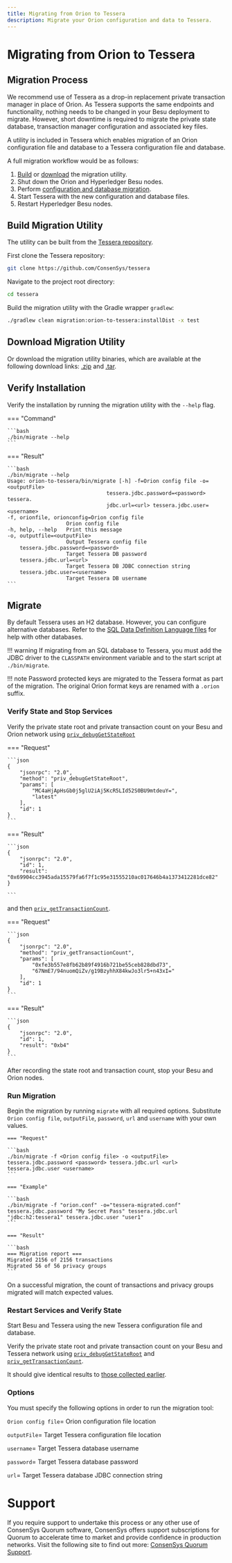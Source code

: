 ```yaml
---
title: Migrating from Orion to Tessera
description: Migrate your Orion configuration and data to Tessera.
---
```


# Migrating from Orion to Tessera

## Migration Process

We recommend use of Tessera as a drop-in replacement private transaction manager in place of Orion. 
As Tessera supports the same endpoints and functionality, nothing needs to be changed in your Besu deployment to migrate. 
However, short downtime is required to migrate the private state database, transaction manager configuration and associated key files.

A utility is included in Tessera which enables migration of an Orion configuration
file and database to a Tessera configuration file and database.

A full migration workflow would be as follows:

1. [Build](#build-migration-utility) or [download](#download-migration-utility) the migration utility.
1. Shut down the Orion and Hyperledger Besu nodes.
1. Perform [configuration and database migration](#migrate).
1. Start Tessera with the new configuration and database files.
1. Restart Hyperledger Besu nodes.

## Build Migration Utility

The utility can be built from the [Tessera repository](https://github.com/ConsenSys/tessera/).

First clone the Tessera repository:

```bash
git clone https://github.com/ConsenSys/tessera
```

Navigate to the project root directory:

```bash
cd tessera
```

Build the migration utility with the Gradle wrapper `gradlew`:

```bash
./gradlew clean migration:orion-to-tessera:installDist -x test
```

## Download Migration Utility

  Or download the migration utility binaries, which are available at the following download links: [.zip](https://github.com/ConsenSys/tessera/releases/download/tessera-21.1.1/migrate-21.1.1.zip)
  and [.tar](https://github.com/ConsenSys/tessera/releases/download/tessera-21.1.1/migrate-21.1.1.tar).

## Verify Installation

Verify the installation by running the migration utility with the `--help` flag.

=== "Command"

    ```bash
    ./bin/migrate --help
    ```

=== "Result"

    ```bash
    ./bin/migrate --help
    Usage: orion-to-tessera/bin/migrate [-h] -f=Orion config file -o=<outputFile>
                                    tessera.jdbc.password=<password> tessera.
                                    jdbc.url=<url> tessera.jdbc.user=<username>
    -f, orionfile, orionconfig=Orion config file
                       Orion config file
    -h, help, --help   Print this message
    -o, outputfile=<outputFile>
                       Output Tessera config file
        tessera.jdbc.password=<password>
                       Target Tessera DB password
        tessera.jdbc.url=<url>
                       Target Tessera DB JDBC connection string
        tessera.jdbc.user=<username>
                       Target Tessera DB username
    ```

## Migrate

By default Tessera uses an H2 database. However, you can configure alternative databases.
Refer to the [SQL Data Definition Language files](https://github.com/consensys/tessera/tree/master/ddls/create-table)
for help with other databases.

!!! warning
    If migrating from an SQL database to Tessera, you must add the JDBC driver
    to the `CLASSPATH` environment variable and to the start script at `./bin/migrate`.

!!! note
    Password protected keys are migrated to the Tessera format as part of the migration. The original Orion format keys are renamed with a `.orion` suffix.

### Verify State and Stop Services

Verify the private state root and private transaction count on your Besu and Orion network using [`priv_debugGetStateRoot`](https://besu.hyperledger.org/en/latest/Reference/API-Methods/#priv_debugGetStateRoot)

=== "Request"

    ```json
    {
        "jsonrpc": "2.0",
        "method": "priv_debugGetStateRoot",
        "params": [
            "MC4aHjApHsGb0j5glU2iAj5KcR5LId52S0BU9mtdeuY=",
            "latest"
        ],
        "id": 1
    }
    ```

=== "Result"

    ```json
    {
        "jsonrpc": "2.0",
        "id": 1,
        "result": "0x69904cc3945ada15579fa6f7f1c95e31555210ac017646b4a1373412281dce82"
    }

    ```

and then [`priv_getTransactionCount`](https://besu.hyperledger.org/en/latest/Reference/API-Methods/#priv_getTransactionCount).

=== "Request"

    ```json
    {
        "jsonrpc": "2.0",
        "method": "priv_getTransactionCount",
        "params": [
            "0xfe3b557e8fb62b89f4916b721be55ceb828dbd73",
            "67NmE7/94nuomQiZv/g19BzyhhX84kwJo3lr5+n43xI="
        ],
        "id": 1
    }
    ```

=== "Result"

    ```json
    {
        "jsonrpc": "2.0",
        "id": 1,
        "result": "0xb4"
    }
    ```

After recording the state root and transaction count, stop your Besu and Orion nodes.

### Run Migration

Begin the migration by running `migrate` with all required options.
Substitute `Orion config file`, `outputFile`, `password`, `url` and `username` with your own values.

    === "Request"

    ```bash
    ./bin/migrate -f <Orion config file> -o <outputFile> tessera.jdbc.password <password> tessera.jdbc.url <url> tessera.jdbc.user <username>
    ```

    === "Example"

    ```bash
    ./bin/migrate -f "orion.conf" -o="tessera-migrated.conf" tessera.jdbc.password "My Secret Pass" tessera.jdbc.url "jdbc:h2:tessera1" tessera.jdbc.user "user1"
    ```

    === "Result"

    ```bash
    === Migration report ===
    Migrated 2156 of 2156 transactions
    Migrated 56 of 56 privacy groups
    ```

On a successful migration, the count of transactions and privacy groups migrated will match expected values.

### Restart Services and Verify State

Start Besu and Tessera using the new Tessera configuration file and database.

Verify the private state root and private transaction count on your Besu and Tessera network using [`priv_debugGetStateRoot`](https://besu.hyperledger.org/en/latest/Reference/API-Methods/#priv_debugGetStateRoot) and [`priv_getTransactionCount`](https://besu.hyperledger.org/en/latest/Reference/API-Methods/#priv_getTransactionCount).

It should give identical results to [those collected earlier](#verify-state-and-stop-services).

### Options

You must specify the following options in order to run the migration tool:

`Orion config file`= Orion configuration file location

`outputFile`= Target Tessera configuration file location

`username`= Target Tessera database username

`password`= Target Tessera database password

`url`= Target Tessera database JDBC connection string

# Support

If you require support to undertake this process or any other use of ConsenSys Quorum software, 
ConsenSys offers support subscriptions for Quorum to accelerate time to market and provide confidence in production networks.
Visit the following site to find out more: [ConsenSys Quorum Support](https://consensys.net/quorum/support/).

